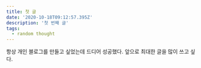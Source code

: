 ```yaml
---
title: 첫 글
date: '2020-10-18T09:12:57.395Z'
description: '첫 번째 글'
tags:
  - random thought
---
```


항상 개인 블로그를 만들고 싶었는데 드디어 성공했다. 앞으로 최대한 글을 많이 쓰고 싶다.
